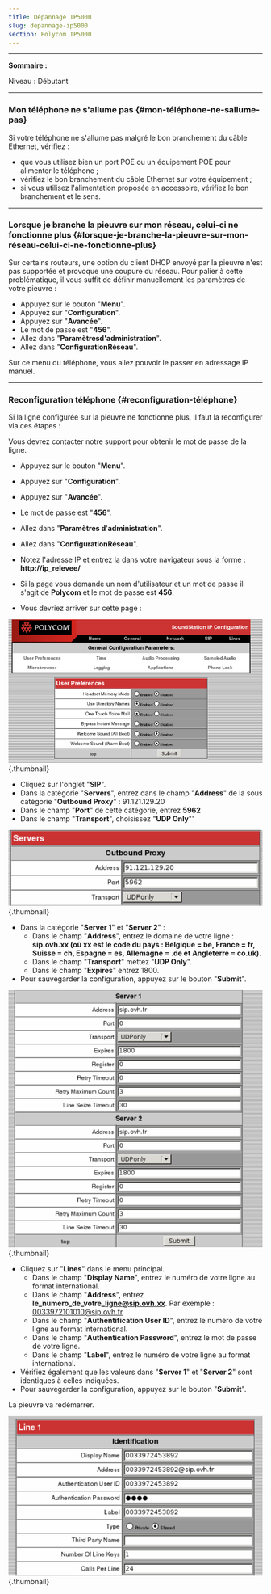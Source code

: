 ```yaml
---
title: Dépannage IP5000
slug: depannage-ip5000
section: Polycom IP5000
---
```


------------------------------------------------------------------------

**Sommaire :**

Niveau : Débutant

------------------------------------------------------------------------

### Mon téléphone ne s'allume pas {#mon-téléphone-ne-sallume-pas}

Si votre téléphone ne s'allume pas malgré le bon branchement du câble Ethernet, vérifiez :

-   que vous utilisez bien un port POE ou un équipement POE pour alimenter le téléphone ;
-   vérifiez le bon branchement du câble Ethernet sur votre équipement ;
-   si vous utilisez l'alimentation proposée en accessoire, vérifiez le bon branchement et le sens.

------------------------------------------------------------------------

### Lorsque je branche la pieuvre sur mon réseau, celui-ci ne fonctionne plus {#lorsque-je-branche-la-pieuvre-sur-mon-réseau-celui-ci-ne-fonctionne-plus}

Sur certains routeurs, une option du client DHCP envoyé par la pieuvre n'est pas supportée et provoque une coupure du réseau. Pour palier à cette problématique, il vous suffit de définir manuellement les paramètres de votre pieuvre :

-   Appuyez sur le bouton "**Menu**".
-   Appuyez sur "**Configuration**".
-   Appuyez sur "**Avancée**".
-   Le mot de passe est "**456**".
-   Allez dans "**Paramètresd'administration**".
-   Allez dans "**ConfigurationRéseau**".

Sur ce menu du téléphone, vous allez pouvoir le passer en adressage IP manuel.

------------------------------------------------------------------------

### Reconfiguration téléphone {#reconfiguration-téléphone}

Si la ligne configurée sur la pieuvre ne fonctionne plus, il faut la reconfigurer via ces étapes :

Vous devrez contacter notre support pour obtenir le mot de passe de la ligne.

-   Appuyez sur le bouton "**Menu**".

-   Appuyez sur "**Configuration**".

-   Appuyez sur "**Avancée**".

-   Le mot de passe est "**456**".

-   Allez dans "**Paramètres d**'**administration**".

-   Allez dans "**ConfigurationRéseau**".

-   Notez l'adresse IP et entrez la dans votre navigateur sous la forme : **http://ip\_relevee/**
-   Si la page vous demande un nom d'utilisateur et un mot de passe il s'agit de **Polycom** et le mot de passe est **456**.
-   Vous devriez arriver sur cette page :

![](images/PIP-1.png){.thumbnail}

-   Cliquez sur l'onglet "**SIP**".
-   Dans la catégorie "**Servers**", entrez dans le champ "**Address**" de la sous catégorie "**Outbound Proxy**" : 91.121.129.20
-   Dans le champ "**Port**" de cette catégorie, entrez **5962**
-   Dans le champ "**Transport**", choisissez "**UDP Only**"'

![](images/2015-06-08-145430_648x194_scrot.png){.thumbnail}

-   Dans la catégorie "**Server 1**" et "**Server 2**" :
    -   Dans le champ "**Address**", entrez le domaine de votre ligne : **sip.ovh.xx (où xx est le code du pays : Belgique = be, France = fr, Suisse = ch, Espagne = es, Allemagne = .de et Angleterre = co.uk)**.
    -   Dans le champ "**Transport**" mettez "**UDP Only**".
    -   Dans le champ "**Expires**" entrez 1800.
-   Pour sauvegarder la configuration, appuyez sur le bouton "**Submit**".

![](images/2015-06-08-150017_709x715_scrot.png){.thumbnail}

-   Cliquez sur "**Lines**" dans le menu principal.
    -   Dans le champ "**Display Name**", entrez le numéro de votre ligne au format international.
    -   Dans le champ "**Address**", entrez **le\_numero\_de\_votre\_ligne@sip.ovh.xx**. Par exemple : 0033972101010@sip.ovh.fr
    -   Dans le champ "**Authentification User ID**", entrez le numéro de votre ligne au format international.
    -   Dans le champ "**Authentication Password**", entrez le mot de passe de votre ligne.
    -   Dans le champ "**Label**", entrez le numéro de votre ligne au format international.
-   Vérifiez également que les valeurs dans "**Server 1**" et "**Server 2**" sont identiques à celles indiquées.
-   Pour sauvegarder la configuration, appuyez sur le bouton "**Submit**".

La pieuvre va redémarrer.

![](images/2015-06-08-161039_678x426_scrot.png){.thumbnail}
